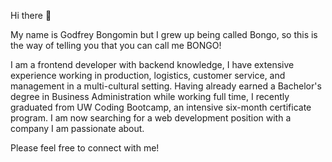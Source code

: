  Hi there 👋

My name is Godfrey Bongomin but I grew up being called Bongo, so this is the way of telling you that you can call me BONGO!

I am a frontend developer with backend knowledge, I have  extensive experience working in production, logistics, customer service, and management in a multi-cultural setting. Having already earned a Bachelor's degree in Business Administration while working full time, I recently graduated from UW Coding Bootcamp, an intensive six-month certificate program. I am now searching for a web development position with a company I am passionate about.

Please feel free to connect with me!

<!--
**bongomin256/bongomin256** is a ✨ _special_ ✨ repository because its `README.md` (this file) appears on your GitHub profile.

Here are some ideas to get you started:

- 🔭 I’m currently working on ...
- 🌱 I’m currently learning ...
- 👯 I’m looking to collaborate on ...
- 🤔 I’m looking for help with ...
- 💬 Ask me about ...
- 📫 How to reach me: ...
- 😄 Pronouns: ...
- ⚡ Fun fact: ...
-->
